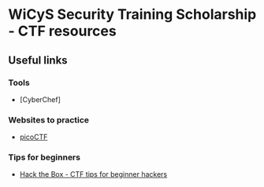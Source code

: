 # WiCyS Security Training Scholarship - CTF resources 

## Useful links

### Tools

* [CyberChef] 

### Websites to practice

* [picoCTF](https://picoctf.org/)

### Tips for beginners

* [Hack the Box - CTF tips for beginner hackers](https://www.hackthebox.com/blog/what-is-ctf#ctf_educational_resources)

